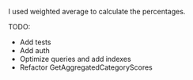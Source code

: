 I used weighted average to calculate the percentages. 

TODO: 
- Add tests
- Add auth
- Optimize queries and add indexes
- Refactor GetAggregatedCategoryScores